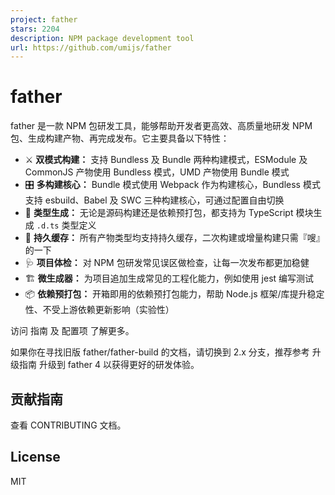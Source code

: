 ```yaml
---
project: father
stars: 2204
description: NPM package development tool
url: https://github.com/umijs/father
---
```


father
======

father 是一款 NPM 包研发工具，能够帮助开发者更高效、高质量地研发 NPM 包、生成构建产物、再完成发布。它主要具备以下特性：

-   ⚔️ **双模式构建：** 支持 Bundless 及 Bundle 两种构建模式，ESModule 及 CommonJS 产物使用 Bundless 模式，UMD 产物使用 Bundle 模式
-   🎛 **多构建核心：** Bundle 模式使用 Webpack 作为构建核心，Bundless 模式支持 esbuild、Babel 及 SWC 三种构建核心，可通过配置自由切换
-   🔖 **类型生成：** 无论是源码构建还是依赖预打包，都支持为 TypeScript 模块生成 `.d.ts` 类型定义
-   🚀 **持久缓存：** 所有产物类型均支持持久缓存，二次构建或增量构建只需『嗖』的一下
-   🩺 **项目体检：** 对 NPM 包研发常见误区做检查，让每一次发布都更加稳健
-   🏗 **微生成器：** 为项目追加生成常见的工程化能力，例如使用 jest 编写测试
-   📦 **依赖预打包：** 开箱即用的依赖预打包能力，帮助 Node.js 框架/库提升稳定性、不受上游依赖更新影响（实验性）

访问 指南 及 配置项 了解更多。

如果你在寻找旧版 father/father-build 的文档，请切换到 2.x 分支，推荐参考 升级指南 升级到 father 4 以获得更好的研发体验。

贡献指南
----

查看 CONTRIBUTING 文档。

License
-------

MIT
